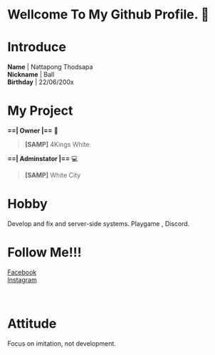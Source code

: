 # Wellcome To My Github Profile. 👋
# Introduce
**Name** | Nattapong Thodsapa<br>
**Nickname** | Ball<br>
**Birthday** | 22/06/200x

# My Project
**==| Owner |==** 🌈
> **[SAMP]** 4Kings White<br>

**==| Adminstator |==** 💻
> **[SAMP]** White City<br>

# **Hobby**
Develop and fix and server-side systems.
Playgame , Discord.

# Follow Me!!!
[Facebook](https://www.facebook.com/bxballzx)<br>
[Instagram](https://www.instagram.com/_bxker.bxl/)<br>
<br>
<br>
# Attitude
Focus on imitation, not development.



<!--
**ChamoyZ/ChamoyZ** is a ✨ _special_ ✨ repository because its `README.md` (this file) appears on your GitHub profile.

Here are some ideas to get you started:

- 🔭 I’m currently working on ...
- 🌱 I’m currently learning ...
- 👯 I’m looking to collaborate on ...
- 🤔 I’m looking for help with ...
- 💬 Ask me about ...
- 📫 How to reach me: ...
- 😄 Pronouns: ...
- ⚡ Fun fact: ...
-->
